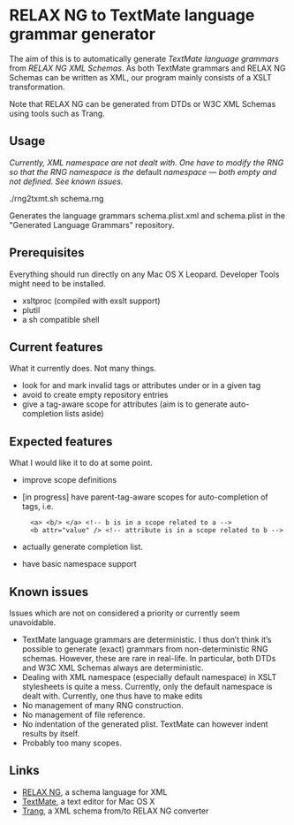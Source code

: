 RELAX NG to TextMate language  grammar generator
================================================

The aim of this is to automatically generate *TextMate language grammars* from
*RELAX NG XML Schemas*. As both TextMate grammars and RELAX NG
Schemas can be written as XML, our program mainly consists of a XSLT
transformation.

Note that RELAX NG can be generated from DTDs or W3C XML Schemas using
tools such as Trang.

Usage
-----

*Currently, XML namespace are not dealt with. One have to modify the RNG so
that the RNG namespace is the* default *namespace — both empty and not
defined. See known issues.*

./rng2txmt.sh schema.rng

Generates the language grammars schema.plist.xml and schema.plist in the
"Generated Language Grammars" repository.

Prerequisites
-------------

Everything should run directly on any Mac OS X Leopard. Developer
Tools might need to be installed.

* xsltproc (compiled with exslt support)
* plutil
* a sh compatible shell

Current features
----------------

What it currently does. Not many things.

* look for and mark invalid tags or attributes under or in a given tag
* avoid to create empty repository entries
* give a tag-aware scope for attributes (aim is to generate auto-completion
lists aside)

Expected features
-----------------

What I would like it to do at some point.

* improve scope definitions
* [in progress] have parent-tag-aware scopes for auto-completion of tags, i.e.

        <a> <b/> </a> <!-- b is in a scope related to a -->
        <b attr="value" /> <!-- attribute is in a scope related to b -->
* actually generate completion list.
* have basic namespace support

Known issues
------------

Issues which are not on considered a priority or currently seem unavoidable.

* TextMate language grammars are deterministic. I thus don’t think it’s
possible to generate (exact) grammars from non-deterministic RNG schemas.
However, these are rare in real-life. In particular, both DTDs and
W3C XML Schemas always are deterministic.
* Dealing with XML namespace (especially default namespace) in XSLT
stylesheets is quite a mess. Currently, only the default namespace is dealt
with. Currently, one thus have to make edits
* No management of many RNG construction.
* No management of file reference.
* No indentation of the generated plist. TextMate can however indent results
by itself.
* Probably too many scopes.

Links
-----

* [RELAX NG](http://www.relaxng.org/), a schema language for XML
* [TextMate](http://macromates.com/), a text editor for Mac OS X
* [Trang](http://code.google.com/p/jing-trang/), a XML schema from/to
RELAX NG converter
